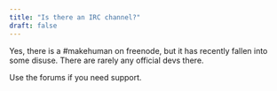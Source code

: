 ```yaml
---
title: "Is there an IRC channel?"
draft: false
---
```


Yes, there is a #makehuman on freenode, but it has recently fallen into some disuse. There are rarely any official devs there.

Use the forums if you need support.